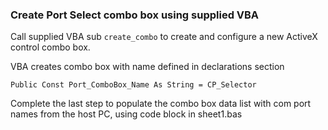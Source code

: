 
### Create Port Select combo box using supplied VBA

Call supplied VBA sub `create_combo` to create and configure a new ActiveX control combo box. 

VBA creates combo box with name defined in declarations section

`Public Const Port_ComboBox_Name As String = CP_Selector`

Complete the last step to populate the combo box data list with com port names from the host PC, using code block in sheet1.bas

